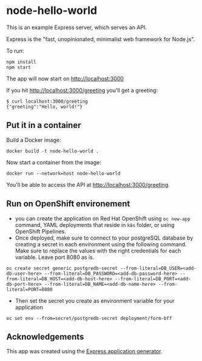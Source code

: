# node-hello-world

This is an example Express server, which serves an API.

Express is the "fast, unopinionated, minimalist web framework for Node.js".

To run:

    npm install
    npm start

The app will now start on <http://localhost:3000>

If you hit <http://localhost:3000/greeting> you'll get a greeting:

    $ curl localhost:3000/greeting
    {"greeting":"Hello, world!"}

## Put it in a container

Build a Docker image:

    docker build -t node-hello-world .

Now start a container from the image:

    docker run --network=host node-hello-world

You'll be able to access the API at <http://localhost:3000/greeting>.

## Run on OpenShift environement
- you can create the application on Red Hat OpenShift using ```oc new-app``` command, YAML deployments that reside in ```k8s``` folder, or using OpenShift Pipelines.
- Once deployed, make sure to connect to your postgreSQL database by creating a secret in each environment using the following command. Make sure to replace the values with the right credentials for each variable. Leave port 8080 as is.<br>
```
oc create secret generic postgredb-secret --from-literal=DB_USER=<add-db-user-here> --from-literal=DB_PASSWORD=<add-db-password-here> --from-literal=DB_HOST=<add-db-host-here> --from-literal=DB_PORT=<add-db-port-here> --from-literal=DB_NAME=<add-db-name-here> --from-literal=PORT=8080
```
- Then set the secret you create as environment variable for your application<br>
```
oc set env --from=secret/postgredb-secret deployment/form-bff
```

## Acknowledgements

This app was created using the [Express application generator][expressgen].

[express]: https://expressjs.com/
[expressgen]: https://expressjs.com/en/starter/generator.html

